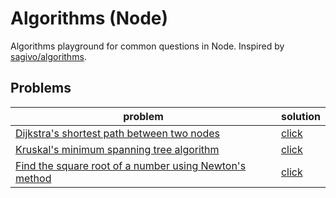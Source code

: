 # Algorithms (Node)
Algorithms playground for common questions in Node. Inspired by [sagivo/algorithms](https://github.com/sagivo/algorithms).

## Problems
| problem | solution |
|---------|----------|
| [Dijkstra's shortest path between two nodes](https://en.wikipedia.org/wiki/Dijkstra%27s_algorithm) | [click](alg/dijkstra.js) |
| [Kruskal's minimum spanning tree algorithm](https://en.wikipedia.org/wiki/Kruskal%27s_algorithm) | [click](alg/kruskal.js) |
| [Find the square root of a number using Newton's method](https://en.wikipedia.org/wiki/Newton%27s_method) | [click](alg/sqrt.js) |
